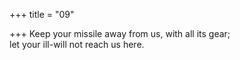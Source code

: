 +++
title = "09"

+++
Keep your missile away from us, with all its gear;  
let your ill-will not reach us here.  